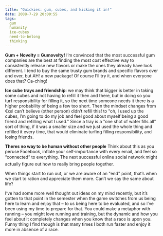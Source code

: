 ```yaml
---
title: "Quickies: gum, cubes, and kicking it in!"
date: 2008-7-29 20:00:55
tags:
  gum
  humanity
  ice-cubes
  need-to-belong
  thinking
---
```



**Gum + Novelty = Gumovelty!** I’m convinced that the most successful gum companies are the best at finding the most cost effective way to consistently release new flavors or make the ones they already have look different. I tend to buy the same trusty gum brands and specific flavors over and over, but AH! a new package! Of course I’ll try it, and when everyone does that? Ca-ching!

**Ice cube trays and friendship**: we may think that bigger is better in taking some cubes and not having to refill it then and there, but in doing so you turf responsibility for filling it, so the next time someone needs it there is a higher probability of being a few too short. Then the mindset changes from €œI can’t believe (other person) didn’t refill this! to "oh, I used up the cubes, I’m going to do my job and feel good about myself being a good friend and refilling what I used." Since a tray is a "one shot of water fills all" sort of thing, if it was a smaller size and we just used the whole thing and refilled it every time, that would eliminate turfing filling responsibility, and losing friends.

**Theres no way to be human without other people** Think about this as you peruse Facebook, inflate your self-importance with every email, and feel so “connected” to everything. The next successful online social network might actually figure out how to really bring people together.

When things start to run out, or we are aware of an "end" point, that’s when we start to ration and appreciate them more. Can’t we say the same about life?

I’ve had some more well thought out ideas on my mind recently, but it’s gotten to that point in the semester when the game switches from us being here to learn and enjoy that – to us being here to be evaluated, and so I’ve been using my time to prepare for that. You could make a metaphor with running – you might love running and training, but the dynamic and how you feel about it completely changes when you know that a race is upon you. Funny thing I find though is that many times I both run faster and enjoy it more in absence of a race.


